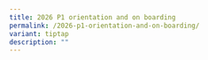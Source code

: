 ```yaml
---
title: 2026 P1 orientation and on boarding
permalink: /2026-p1-orientation-and-on-boarding/
variant: tiptap
description: ""
---
```

